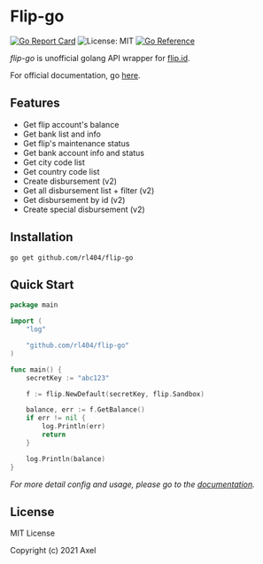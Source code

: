 # Flip-go

[![Go Report Card](https://goreportcard.com/badge/github.com/rl404/flip-go)](https://goreportcard.com/report/github.com/rl404/flip-go)
![License: MIT](https://img.shields.io/github/license/rl404/flip-go.svg)
[![Go Reference](https://pkg.go.dev/badge/github.com/rl404/flip-go.svg)](https://pkg.go.dev/github.com/rl404/flip-go)

_flip-go_ is unofficial golang API wrapper for [flip.id](https://flip.id).

For official documentation, go [here](https://docs.flip.id).

## Features

- Get flip account's balance
- Get bank list and info
- Get flip's maintenance status
- Get bank account info and status
- Get city code list
- Get country code list
- Create disbursement (v2)
- Get all disbursement list + filter (v2)
- Get disbursement by id (v2)
- Create special disbursement (v2)

## Installation

```
go get github.com/rl404/flip-go
```

## Quick Start

```go
package main

import (
	"log"

	"github.com/rl404/flip-go"
)

func main() {
	secretKey := "abc123"

	f := flip.NewDefault(secretKey, flip.Sandbox)

	balance, err := f.GetBalance()
	if err != nil {
		log.Println(err)
		return
	}

	log.Println(balance)
}
```

*For more detail config and usage, please go to the [documentation](https://pkg.go.dev/github.com/rl404/flip-go).*

## License

MIT License

Copyright (c) 2021 Axel
